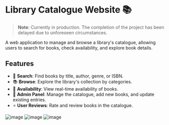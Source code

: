# Library Catalogue Website 📚

> **Note**: Currently in production. The completion of the project has been delayed due to unforeseen circumstances.

A web application to manage and browse a library's catalogue, allowing users to search for books, check availability, and explore book details.

## Features
- 📖 **Search**: Find books by title, author, genre, or ISBN.
- 📚 **Browse**: Explore the library's collection by categories.
- 📅 **Availability**: View real-time availability of books.
- 📂 **Admin Panel**: Manage the catalogue, add new books, and update existing entries.
- ⭐ **User Reviews**: Rate and review books in the catalogue.

![image](https://github.com/user-attachments/assets/0d80774c-8d06-4487-8bf3-f00975197613)
![image](https://github.com/user-attachments/assets/630d6a23-fb57-4d68-b65a-f91ff8de3fbc)
![image](https://github.com/user-attachments/assets/bafadfdc-327d-49f7-b929-58aeab638747)
